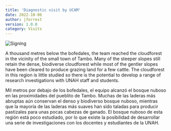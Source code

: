 ```yaml
---
title: 'Diagnostic visit by UCAM'
date: 2022-10-06
author: jforrest
version: 1.0.0
category: Visits
---
```


![Signing](/assets/posts/3Cloudforest.JPG)


A thousand metres below the bofedales, the team reached the cloudforest in the vicinity of the small town of Tambo. Many of the steeper slopes still retain the dense, biodiverse cloudforest while most of the gentler slopes have been cleared to produce grazing land for a few cattle. The cloudforest in this region is little studied so there is the potential to develop a range of research investigations with UNAH staff and students.

Mil metros por debajo de los bofedales, el equipo alcanzó el bosque nuboso en las proximidades del pueblito de Tambo. Muchas de las laderas más abruptas aún conservan el denso y biodiverso bosque nuboso, mientras que la mayoría de las laderas más suaves han sido taladas para producir pastizales para unas pocas cabezas de ganado. El bosque nuboso de esta región está poco estudiado, por lo que existe la posibilidad de desarrollar una serie de investigaciones con los docentes y estudiantes de la UNAH.

